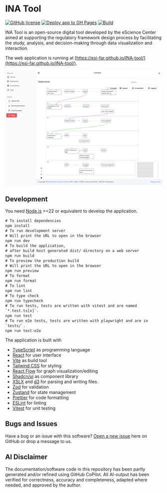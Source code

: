 # INA Tool

[![GitHub license](https://img.shields.io/badge/license-MIT-blue.svg)](https://raw.githubusercontent.com/StartBootstrap/startbootstrap-sb-admin/master/LICENSE)
[![Deploy app to GH Pages](https://github.com/ESI-FAR/INA-tool/actions/workflows/deploy.yml/badge.svg)](https://github.com/ESI-FAR/INA-tool/actions/workflows/deploy.yml)
[![Build](https://github.com/ESI-FAR/INA-tool/actions/workflows/build.yml/badge.svg)](https://github.com/ESI-FAR/INA-tool/actions/workflows/build.yml)

INA Tool is an open-source digital tool developed by the eScience Center aimed at supporting the regulatory framework design process by facilitating the study, analysis, and decision-making through data visualization and interaction.

The web application is running at [https://esi-far.github.io/INA-tool/](https://esi-far.github.io/INA-tool/).

![INA](src/help/network.png)

## Development

You need [Node.js](https://nodejs.org) >=22 or equivalent to develop the application.

```shell
# To install dependencies
npm install
# To run development server
# Will print the URL to open in the browser
npm run dev
# To build the application,
# after build host generated dist/ directory on a web server
npm run build
# To preview the production build
# Will print the URL to open in the browser
npm run preview
# To format
npm run format
# To lint
npm run lint
# To type check
npm run typecheck
# To run tests, tests are written with vitest and are named `*.test.ts[x]`.
npm run test
# To run e2e tests, tests are written with playwright and are in `tests/`.
npm run test:e2e
```

The application is built with

- [TypeScript](https://www.typescriptlang.org/) as programming language
- [React](https://reactjs.org/) for user interface
- [Vite](https://vitejs.dev/) as build tool
- [Tailwind CSS](https://tailwindcss.com/) for styling
- [React Flow](https://reactflow.dev/) for graph visualization/editing
- [Shadcn/ui](https://ui.shadcn.com/) as component library
- [XSLX](https://sheetjs.com/) and [d3](https://d3js.org/) for parsing and writing files.
- [Zod](https://zod.dev/) for validation
- [Zustand](https://zustand-demo.pmnd.rs/) for state management
- [Prettier](https://prettier.io/) for code formatting
- [ESLint](https://eslint.org/) for linting
- [Vitest](https://vitest.dev/) for unit testing

## Bugs and Issues

Have a bug or an issue with this software? [Open a new issue](https://github.com/ESI-FAR/INA-tool/issues) here on GitHub or drop a message to us.

## AI Disclaimer

The documentation/software code in this repository has been partly generated and/or refined using
GitHub CoPilot. All AI-output has been verified for correctness,
accuracy and completeness, adapted where needed, and approved by the author.
